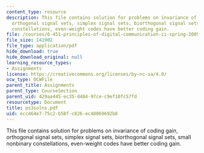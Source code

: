 ```yaml
---
content_type: resource
description: This file contains solution for problems on invariance of coding gain,
  orthogonal signal sets, simplex signal sets, biorthogonal signal sets, small nonbinary
  constellations, even-weight codes have better coding gain.
file: /courses/6-451-principles-of-digital-communication-ii-spring-2005/ecc464e775c2b58fc826ec48069692b8_ps3solns.pdf
file_size: 141902
file_type: application/pdf
hide_download: true
hide_download_original: null
learning_resource_types:
- Assignments
license: https://creativecommons.org/licenses/by-nc-sa/4.0/
ocw_type: OCWFile
parent_title: Assignments
parent_type: CourseSection
parent_uid: 429aa445-ec35-d484-97ce-c9ef10fc57fd
resourcetype: Document
title: ps3solns.pdf
uid: ecc464e7-75c2-b58f-c826-ec48069692b8
---
```

This file contains solution for problems on invariance of coding gain, orthogonal signal sets, simplex signal sets, biorthogonal signal sets, small nonbinary constellations, even-weight codes have better coding gain.